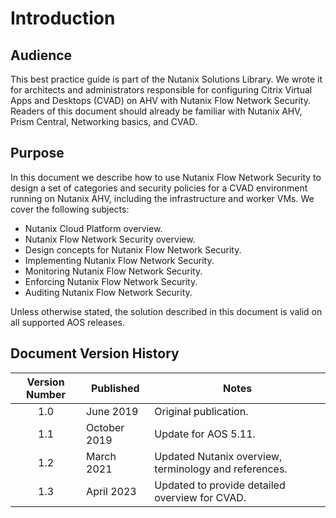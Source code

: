 # Introduction

## Audience

This best practice guide is part of the Nutanix Solutions Library. We wrote it for architects and administrators responsible for configuring Citrix Virtual Apps and Desktops (CVAD) on AHV with Nutanix Flow Network Security. Readers of this document should already be familiar with Nutanix AHV, Prism Central, Networking basics, and CVAD.

## Purpose

In this document we describe how to use Nutanix Flow Network Security to design a set of categories and security policies for a CVAD environment running on Nutanix AHV, including the infrastructure and worker VMs. We cover the following subjects:

- Nutanix Cloud Platform overview.
- Nutanix Flow Network Security overview.
- Design concepts for Nutanix Flow Network Security.
- Implementing Nutanix Flow Network Security.
- Monitoring Nutanix Flow Network Security.
- Enforcing Nutanix Flow Network Security.
- Auditing Nutanix Flow Network Security.
  
Unless otherwise stated, the solution described in this document is valid on all supported AOS releases.

## Document Version History

| **Version Number** | **Published** | **Notes** |
| :---: | --- | --- |
| 1.0 | June 2019 | Original publication. |
| 1.1 | October 2019 | Update for AOS 5.11. |
| 1.2 | March 2021 | Updated Nutanix overview, terminology and references. |
| 1.3 | April 2023 | Updated to provide detailed overview for CVAD. |
